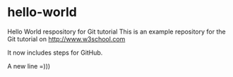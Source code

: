 # hello-world

Hello World respository for Git tutorial
This is an example repository for the Git tutorial on http://www.w3school.com

It now includes steps for GitHub.

A new line =)))
